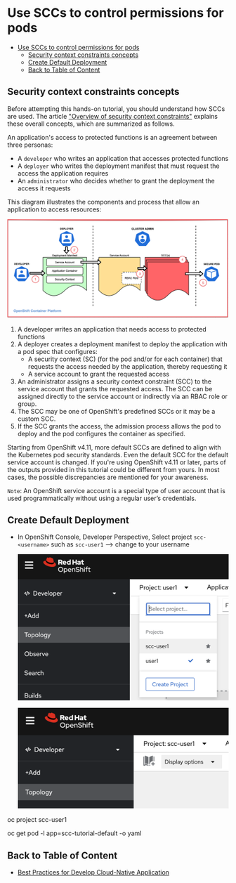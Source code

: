 # Use SCCs to control permissions for pods
<!-- TOC -->

- [Use SCCs to control permissions for pods](#use-sccs-to-control-permissions-for-pods)
  - [Security context constraints concepts](#security-context-constraints-concepts)
  - [Create Default Deployment](#create-default-deployment)
  - [Back to Table of Content](#back-to-table-of-content)

<!-- /TOC -->
## Security context constraints concepts

Before attempting this hands-on tutorial, you should understand how SCCs are used. The article ["Overview of security context constraints"](https://developer.ibm.com/learningpaths/secure-context-constraints-openshift/intro/) explains these overall concepts, which are summarized as follows.

An application's access to protected functions is an agreement between three personas:

- A `developer` who writes an application that accesses protected functions
- A `deployer` who writes the deployment manifest that must request the access the application requires
- An `administrator` who decides whether to grant the deployment the access it requests

This diagram illustrates the components and process that allow an application to access resources:

![](images/scc_1.png)

1. A developer writes an application that needs access to protected functions
2. A deployer creates a deployment manifest to deploy the application with a pod spec that configures:
    - A security context (SC) (for the pod and/or for each container) that requests the access needed by the application, thereby requesting it
    - A service account to grant the requested access
3. An administrator assigns a security context constraint (SCC) to the service account that grants the requested access. The SCC can be assigned directly to the service account or indirectly via an RBAC role or group.
4. The SCC may be one of OpenShift's predefined SCCs or it may be a custom SCC.
5. If the SCC grants the access, the admission process allows the pod to deploy and the pod configures the container as specified.

Starting from OpenShift v4.11, more default SCCs are defined to align with the Kubernetes pod security standards. Even the default SCC for the default service account is changed. If you're using OpenShift v4.11 or later, parts of the outputs provided in this tutorial could be different from yours. In most cases, the possible discrepancies are mentioned for your awareness.

`Note`: An OpenShift service account is a special type of user account that is used programmatically without using a regular user’s credentials.

## Create Default Deployment

- In OpenShift Console, Developer Perspective, Select project `scc-<username>` such as `scc-user1` --> change <username> to your username

  ![](images/scc_2.png)

  ![](images/scc_3.png)



oc project scc-user1


oc get pod -l app=scc-tutorial-default -o yaml










## Back to Table of Content
- [Best Practices for Develop Cloud-Native Application](README.md)





